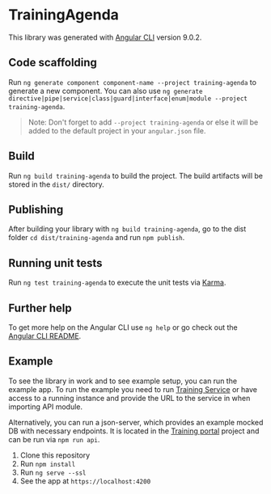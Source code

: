 # TrainingAgenda

This library was generated with [Angular CLI](https://github.com/angular/angular-cli) version 9.0.2.

## Code scaffolding

Run `ng generate component component-name --project training-agenda` to generate a new component. You can also use `ng generate directive|pipe|service|class|guard|interface|enum|module --project training-agenda`.
> Note: Don't forget to add `--project training-agenda` or else it will be added to the default project in your `angular.json` file.

## Build

Run `ng build training-agenda` to build the project. The build artifacts will be stored in the `dist/` directory.

## Publishing

After building your library with `ng build training-agenda`, go to the dist folder `cd dist/training-agenda` and run `npm publish`.

## Running unit tests

Run `ng test training-agenda` to execute the unit tests via [Karma](https://karma-runner.github.io).

## Further help

To get more help on the Angular CLI use `ng help` or go check out the [Angular CLI README](https://github.com/angular/angular-cli/blob/master/README.md).

## Example

To see the library in work and to see example setup, you can run the example app.
To run the example you need to run [Training Service](https://github.com/cyberrangecz/backend-training) or have access to a running instance and provide the URL to the service in when importing API module.

Alternatively, you can run a json-server, which provides an example mocked DB with necessary endpoints. It is located in the [Training portal](LINK-HERE) project and can be run via `npm run api`.

1. Clone this repository
1. Run `npm install`
1. Run `ng serve --ssl`
1. See the app at `https://localhost:4200`

